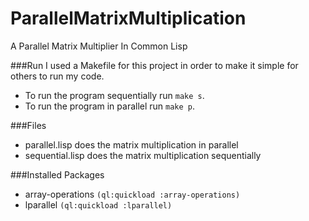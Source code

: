 # ParallelMatrixMultiplication
A Parallel Matrix Multiplier In Common Lisp

###Run
I used a Makefile for this project in order to make it simple for others to run my code.
- To run the program sequentially run `make s`.
- To run the program in parallel run `make p`.

###Files
- parallel.lisp does the matrix multiplication in parallel
- sequential.lisp does the matrix multiplication sequentially

###Installed Packages
- array-operations `(ql:quickload :array-operations)`
- lparallel `(ql:quickload :lparallel)`